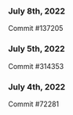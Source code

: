 ### July 8th, 2022

Commit #137205

### July 5th, 2022

Commit #314353


### July 4th, 2022

Commit #72281
